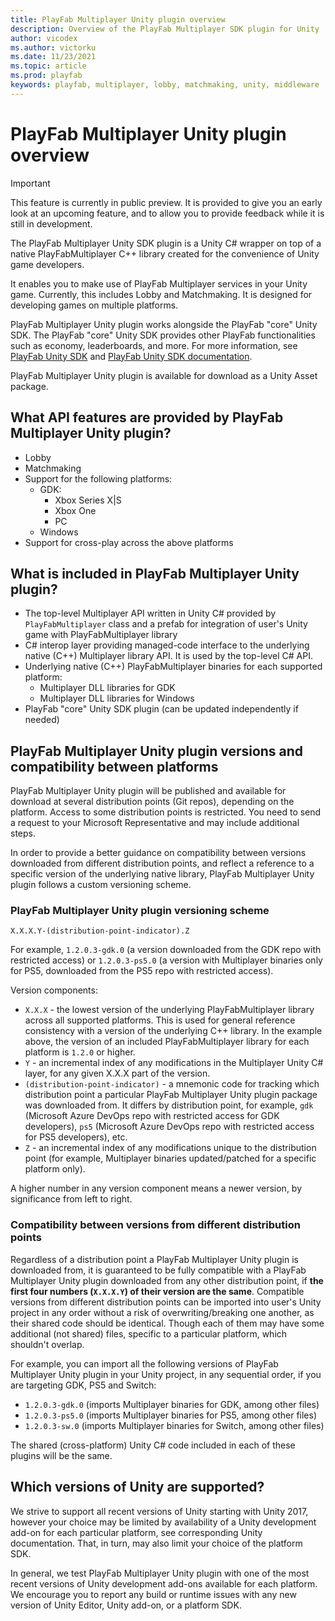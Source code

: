 ```yaml
---
title: PlayFab Multiplayer Unity plugin overview
description: Overview of the PlayFab Multiplayer SDK plugin for Unity
author: vicodex
ms.author: victorku
ms.date: 11/23/2021
ms.topic: article
ms.prod: playfab
keywords: playfab, multiplayer, lobby, matchmaking, unity, middleware
---
```


# PlayFab Multiplayer Unity plugin overview

> [!IMPORTANT]
> This feature is currently in public preview. It is provided to give you an early look at an upcoming feature, and to allow you to provide feedback while it is still in development. 

The PlayFab Multiplayer Unity SDK plugin is a Unity C# wrapper on top of a native PlayFabMultiplayer C++ library created for the convenience of Unity game developers.

It enables you to make use of PlayFab Multiplayer services in your Unity game. Currently, this includes Lobby and Matchmaking. It is designed for developing games on multiple platforms.

PlayFab Multiplayer Unity plugin works alongside the PlayFab "core" Unity SDK. The PlayFab "core" Unity SDK provides other PlayFab functionalities such as economy, leaderboards, and more. For more information, see [PlayFab Unity SDK](https://github.com/PlayFab/UnitySDK) and [PlayFab Unity SDK documentation](https://docs.microsoft.com/gaming/playfab/sdks/unity3d/).

PlayFab Multiplayer Unity plugin is available for download as a Unity Asset package.

## What API features are provided by PlayFab Multiplayer Unity plugin?

- Lobby
- Matchmaking
- Support for the following platforms:
  - GDK:
    - Xbox Series X|S
    - Xbox One
    - PC
  - Windows
- Support for cross-play across the above platforms

## What is included in PlayFab Multiplayer Unity plugin?

- The top-level Multiplayer API written in Unity C# provided by `PlayFabMultiplayer` class and a prefab for integration of user's Unity game with PlayFabMultiplayer library
- C# interop layer providing managed-code interface to the underlying native (C++) Multiplayer library API. It is used by the top-level C# API.
- Underlying native (C++) PlayFabMultiplayer binaries for each supported platform:
  - Multiplayer DLL libraries for GDK
  - Multiplayer DLL libraries for Windows
- PlayFab "core" Unity SDK plugin (can be updated independently if needed)

## PlayFab Multiplayer Unity plugin versions and compatibility between platforms

PlayFab Multiplayer Unity plugin will be published and available for download at several distribution points (Git repos), depending on the platform. Access to some distribution points is restricted. You need to send a request to your Microsoft Representative and may include additional steps.

In order to provide a better guidance on compatibility between versions downloaded from different distribution points, and reflect a reference to a specific version of the underlying native library, PlayFab Multiplayer Unity plugin follows a custom versioning scheme.

### PlayFab Multiplayer Unity plugin versioning scheme

```
X.X.X.Y-(distribution-point-indicator).Z
```

For example, `1.2.0.3-gdk.0` (a version downloaded from the GDK repo with restricted access) or `1.2.0.3-ps5.0` (a version with Multiplayer binaries only for PS5, downloaded from the PS5 repo with restricted access).

Version components:

- `X.X.X` - the lowest version of the underlying PlayFabMultiplayer library across all supported platforms. This is used for general reference consistency with a version of the underlying C++ library. In the example above, the version of an included PlayFabMultiplayer library for each platform is `1.2.0` or higher.
- `Y` - an incremental index of any modifications in the Multiplayer Unity C# layer, for any given X.X.X part of the version.
- `(distribution-point-indicator)` - a mnemonic code for tracking which distribution point a particular PlayFab Multiplayer Unity plugin package was downloaded from. It differs by distribution point, for example, `gdk` (Microsoft Azure DevOps repo with restricted access for GDK developers), `ps5` (Microsoft Azure DevOps repo with restricted access for PS5 developers), etc.
- `Z` - an incremental index of any modifications unique to the distribution point (for example, Multiplayer binaries updated/patched for a specific platform only).

A higher number in any version component means a newer version, by significance from left to right.

### Compatibility between versions from different distribution points

Regardless of a distribution point a PlayFab Multiplayer Unity plugin is downloaded from, it is guaranteed to be fully compatible with a PlayFab Multiplayer Unity plugin downloaded from any other distribution point, if **the first four numbers (`X.X.X.Y`) of their version are the same**. Compatible versions from different distribution points can be imported into user's Unity project in any order without a risk of overwriting/breaking one another, as their shared code should be identical. Though each of them may have some additional (not shared) files, specific to a particular platform, which shouldn't overlap.

For example, you can import all the following versions of PlayFab Multiplayer Unity plugin in your Unity project, in any sequential order, if you are targeting GDK, PS5 and Switch:

- `1.2.0.3-gdk.0` (imports Multiplayer binaries for GDK, among other files)
- `1.2.0.3-ps5.0` (imports Multiplayer binaries for PS5, among other files)
- `1.2.0.3-sw.0` (imports Multiplayer binaries for Switch, among other files)

The shared (cross-platform) Unity C# code included in each of these plugins will be the same.

## Which versions of Unity are supported?

We strive to support all recent versions of Unity starting with Unity 2017, however your choice may be limited by availability of a Unity development add-on for each particular platform, see corresponding Unity documentation. That, in turn, may also limit your choice of the platform SDK.

In general, we test PlayFab Multiplayer Unity plugin with one of the most recent versions of Unity development add-ons available for each platform. We encourage you to report any build or runtime issues with any new version of Unity Editor, Unity add-on, or a platform SDK.
